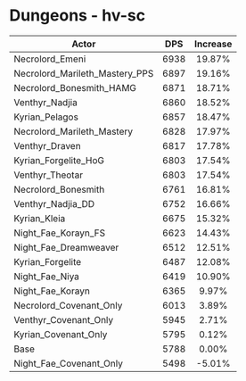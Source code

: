 # Dungeons - hv-sc
| Actor | DPS | Increase |
|---|:---:|:---:|
|Necrolord_Emeni|6938|19.87%|
|Necrolord_Marileth_Mastery_PPS|6897|19.16%|
|Necrolord_Bonesmith_HAMG|6871|18.71%|
|Venthyr_Nadjia|6860|18.52%|
|Kyrian_Pelagos|6857|18.47%|
|Necrolord_Marileth_Mastery|6828|17.97%|
|Venthyr_Draven|6817|17.78%|
|Kyrian_Forgelite_HoG|6803|17.54%|
|Venthyr_Theotar|6803|17.54%|
|Necrolord_Bonesmith|6761|16.81%|
|Venthyr_Nadjia_DD|6752|16.66%|
|Kyrian_Kleia|6675|15.32%|
|Night_Fae_Korayn_FS|6623|14.43%|
|Night_Fae_Dreamweaver|6512|12.51%|
|Kyrian_Forgelite|6487|12.08%|
|Night_Fae_Niya|6419|10.90%|
|Night_Fae_Korayn|6365|9.97%|
|Necrolord_Covenant_Only|6013|3.89%|
|Venthyr_Covenant_Only|5945|2.71%|
|Kyrian_Covenant_Only|5795|0.12%|
|Base|5788|0.00%|
|Night_Fae_Covenant_Only|5498|-5.01%|
